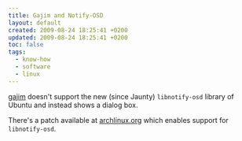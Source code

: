 ```yaml
---
title: Gajim and Notify-OSD
layout: default
created: 2009-08-24 18:25:41 +0200
updated: 2009-08-24 18:25:41 +0200
toc: false
tags:
  - know-how
  - software
  - linux
---
```

[gajim](apt://gajim) doesn't support the new (since Jaunty) `libnotify-osd` library of Ubuntu and instead shows a
dialog box.

There's a patch available at [archlinux.org](http://aur.archlinux.org/packages/gajim-notify-osd/gajim-notify-osd/osd.patch)
which enables support for `libnotify-osd`.
